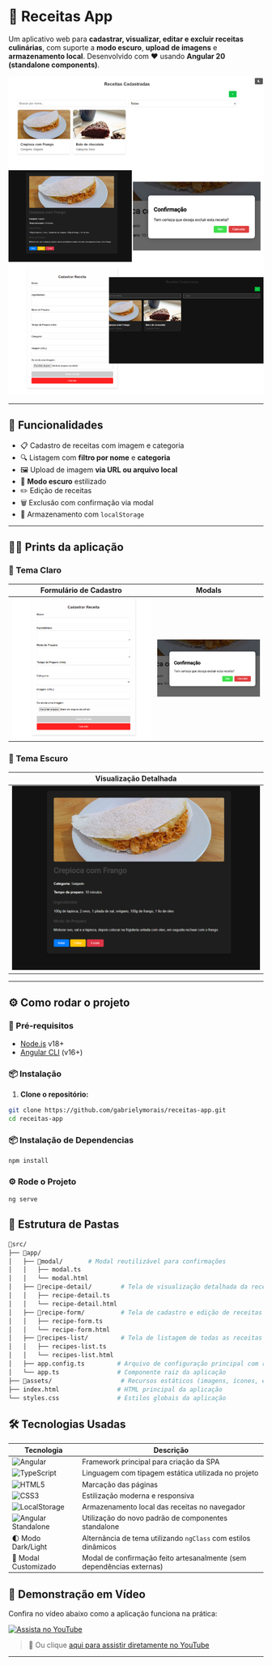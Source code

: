 # 📖 Receitas App

Um aplicativo web para **cadastrar, visualizar, editar e excluir receitas culinárias**, com suporte a **modo escuro**, **upload de imagens** e **armazenamento local**. Desenvolvido com ❤️ usando **Angular 20 (standalone components)**.

![Banner](./src/assets/banner.png) <!-- Coloque aqui uma imagem geral da aplicação -->

---

## 🚀 Funcionalidades

- 📋 Cadastro de receitas com imagem e categoria  
- 🔍 Listagem com **filtro por nome** e **categoria**  
- 🖼️ Upload de imagem **via URL ou arquivo local**
- 🌙 **Modo escuro** estilizado  
- ✏️ Edição de receitas  
- 🗑️ Exclusão com confirmação via modal  
- 💾 Armazenamento com `localStorage`

---

## 🧑‍🍳 Prints da aplicação

### 🌅 Tema Claro

 | Formulário de Cadastro | Modals  |
------------------------|------------------------|
| ![Cadastro](./src/assets/formlight.png) |![Cadastro](./src/assets/modal.png) |

### 🌙 Tema Escuro

| Visualização Detalhada | 
|------------------------|
| ![Detalhes](./src/assets/detaildark.png) |

---

## ⚙️ Como rodar o projeto

### 🔧 Pré-requisitos

- [Node.js](https://nodejs.org/) v18+  
- [Angular CLI](https://angular.io/cli) (v16+)

### 📦 Instalação

1. **Clone o repositório:**

```bash
git clone https://github.com/gabrielymorais/receitas-app.git
cd receitas-app
```
### 📦 Instalação de Dependencias
```bash
npm install
```

### ⚙️ Rode o Projeto
```bash
ng serve
```

## 📁 Estrutura de Pastas

```bash
📁src/
├── 📁app/
│   ├── 📁modal/       # Modal reutilizável para confirmações
│   │   ├── modal.ts
│   │   └── modal.html
│   ├── 📁recipe-detail/        # Tela de visualização detalhada da receita
│   │   ├── recipe-detail.ts
│   │   └── recipe-detail.html
│   ├── 📁recipe-form/          # Tela de cadastro e edição de receitas
│   │   ├── recipe-form.ts
│   │   └── recipe-form.html
│   ├── 📁recipes-list/         # Tela de listagem de todas as receitas
│   │   ├── recipes-list.ts
│   │   └── recipes-list.html
│   ├── app.config.ts         # Arquivo de configuração principal com rotas
│   └── app.ts                # Componente raiz da aplicação
├── 📁assets/                   # Recursos estáticos (imagens, ícones, etc)
├── index.html                # HTML principal da aplicação
└── styles.css                # Estilos globais da aplicação
```


## 🛠️ Tecnologias Usadas

| Tecnologia            | Descrição                                                                 |
|------------------------|---------------------------------------------------------------------------|
| ![Angular](https://img.shields.io/badge/Angular-DD0031?style=for-the-badge&logo=angular&logoColor=white) | Framework principal para criação da SPA |
| ![TypeScript](https://img.shields.io/badge/TypeScript-3178C6?style=for-the-badge&logo=typescript&logoColor=white) | Linguagem com tipagem estática utilizada no projeto |
| ![HTML5](https://img.shields.io/badge/HTML5-E34F26?style=for-the-badge&logo=html5&logoColor=white) | Marcação das páginas |
| ![CSS3](https://img.shields.io/badge/CSS3-1572B6?style=for-the-badge&logo=css3&logoColor=white) | Estilização moderna e responsiva |
| ![LocalStorage](https://img.shields.io/badge/LocalStorage-yellow?style=for-the-badge) | Armazenamento local das receitas no navegador |
| ![Angular Standalone](https://img.shields.io/badge/Standalone%20Components-20.0.0-blueviolet?style=for-the-badge) | Utilização do novo padrão de componentes standalone |
| 🌓 Modo Dark/Light    | Alternância de tema utilizando `ngClass` com estilos dinâmicos             |
| 💬 Modal Customizado  | Modal de confirmação feito artesanalmente (sem dependências externas)      |


## 🎥 Demonstração em Vídeo

Confira no vídeo abaixo como a aplicação funciona na prática:

[![Assista no YouTube](https://img.youtube.com/vi/SEU_VIDEO_ID_AQUI/0.jpg)](https://www.youtube.com/watch?v=SEU_VIDEO_ID_AQUI)

> 🔗 Ou clique [aqui para assistir diretamente no YouTube](https://www.youtube.com/watch?v=SEU_VIDEO_ID_AQUI)

---



